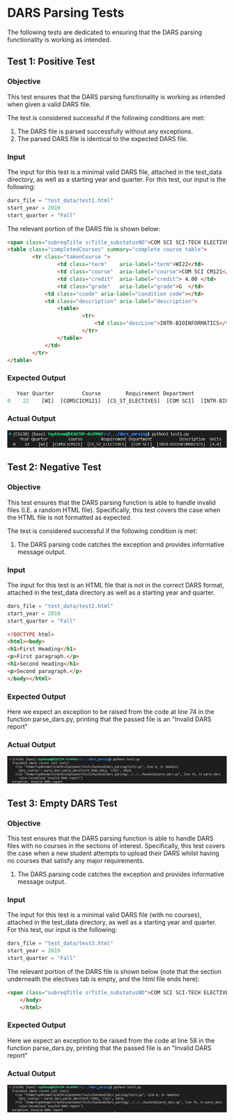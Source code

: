 # DARS Parsing Tests

The following tests are dedicated to ensuring that the DARS parsing functionality is working as intended.

## Test 1: Positive Test

### Objective
This test ensures that the DARS parsing functionality is working as intended when given a valid DARS file.

The test is considered successful if the following conditions are met:

1. The DARS file is parsed successfully without any exceptions.
2. The parsed DARS file is identical to the expected DARS file.

### Input
The input for this test is a minimal valid DARS file, attached in the test_data directory, as well as a starting year and quarter.
For this test, our input is the following:

```python
dars_file = "test_data/test1.html"
start_year = 2019
start_quarter = "Fall"
```


The relevant portion of the DARS file is shown below:

```HTML
<span class="subreqTitle srTitle_substatusNO">COM SCI SCI-TECH ELECTIVES</span>
<table class="completedCourses" summary="complete course table">
        <tr class="takenCourse ">
                <td class="term"	aria-label="term">WI22</td>
                <td class="course"	aria-label="course">COM SCI CM121</td>
                <td class="credit"	aria-label="credit"> 4.00 </td>
                <td class="grade"	aria-label="grade">G  </td>
            <td class="ccode" aria-label="condition code"></td>
            <td class="description" aria-label="description">
                <table>
                        <tr>
                            <td class="descLine">INTR-BIOINFORMATICS</td>
                        </tr>
                </table>
            </td>
        </tr>
</table> 
```

### Expected Output
```python
   Year Quarter         Course        Requirement Department            Description  Units
0    22    [WI]  [COMSCICM121]  [CS_ST_ELECTIVES]  [COM SCI]  [INTR-BIOINFORMATICS]  [4.0]
```
### Actual Output
![](./imgs/test1_out.png)

## Test 2: Negative Test

### Objective 
This test ensures that the DARS parsing function is able to handle invalid files (I.E. a random HTML file).
Specifically, this test covers the case when the HTML file is not formatted as expected.

The test is considered successful if the following condition is met:

1. The DARS parsing code catches the exception and provides informative message output.

### Input
The input for this test is an HTML file that is not in the correct DARS format, attached in the test_data directory as well as a starting year and quarter.

```python
dars_file = "test_data/test2.html"
start_year = 2019
start_quarter = "Fall"
```

```HTML
<!DOCTYPE html>
<html><body>
<h1>First Heading</h1>
<p>First paragraph.</p>
<h1>Second Heading</h1>
<p>Second paragraph.</p>
</body></html>
```
### Expected Output

Here we expect an exception to be raised from the code at line 74 in the function parse_dars.py, printing that the passed file is an "Invalid DARS report"

### Actual Output
![](./imgs/test2_out.png)

## Test 3: Empty DARS Test

### Objective
This test ensures that the DARS parsing function is able to handle DARS files with no courses in the sections of interest.
Specifically, this test covers the case when a new student attempts to upload their DARS whilst having no courses that satisfy any major requirements.

1. The DARS parsing code catches the exception and provides informative message output.

### Input
The input for this test is a minimal valid DARS file (with no courses), attached in the test_data directory, as well as a starting year and quarter.
For this test, our input is the following:

```python
dars_file = "test_data/test3.html"
start_year = 2019
start_quarter = "Fall"
```

The relevant portion of the DARS file is shown below (note that the section underneath the electives tab is empty, and the html file
ends here):

```HTML
<span class="subreqTitle srTitle_substatusNO">COM SCI SCI-TECH ELECTIVES</span>
	</body>
	</html>
```

### Expected Output
    
Here we expect an exception to be raised from the code at line 58 in the function parse_dars.py, printing that the passed file is an "Invalid DARS report"

### Actual Output
![](./imgs/test3_out.png)